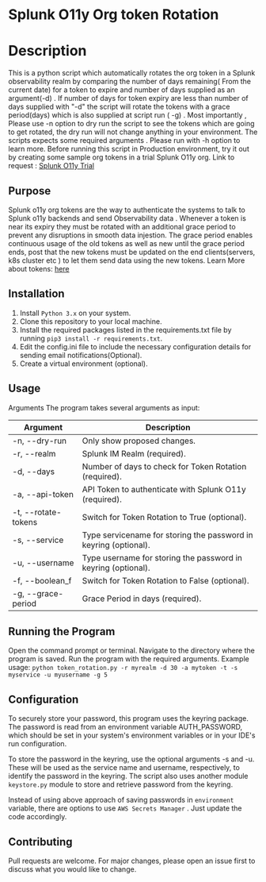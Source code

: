 # Splunk O11y Org token Rotation 
# Description

This is a python script which automatically rotates the org token in a Splunk observability realm by comparing the number of days remaining( From the current date) for a token to expire and number of days supplied as an argument(-d) . If number of days for token expiry are less than number of days supplied with "-d" the script will rotate the tokens with a grace period(days) which is also supplied at script run ( -g)  . Most importantly , Please use -n option to dry run the script to see the tokens which are going to get rotated, the dry run will not change anything in your environment. The scripts expects some required arguments . Please run with -h option to learn more. Before running this script in Production environment, try it out by creating some sample org tokens in a trial Splunk O11y org. Link to request : [Splunk O11y Trial](https://www.splunk.com/en_us/download/o11y-cloud-free-trial.html?utm_campaign=google_amer_en_search_brand&utm_source=google&utm_medium=cpc&utm_content=O11y_Cloud_Trial&utm_term=splunk%20observability&_bk=splunk%20observability&_bt=519215939673&_bm=p&_bn=g&_bg=111780047679&device=c&gclid=CjwKCAjw_MqgBhAGEiwAnYOAemEpo0Y04A9KtTe57d-Ln66LS6svOmPW48IpG3NQ_Afz6A6EhN5kTBoCRNAQAvD_BwE)

## Purpose 
Splunk o11y org tokens are the way to authenticate the systems to talk to Splunk o11y backends and send Observability data . Whenever a token is near its expiry they must be rotated with an additional grace period to prevent any disruptions in smooth data injestion. The grace period enables continuous usage of the old tokens as well as new until the grace period ends, post that the new tokens must be updated on the end clients(servers, k8s cluster etc ) to let them send data using the new tokens. Learn More about tokens: [here](https://docs.splunk.com/Observability/admin/authentication-tokens/tokens.html)


## Installation
1. Install ```Python 3.x``` on your system.
2. Clone this repository to your local machine.
3. Install the required packages listed in the requirements.txt file by running `pip3 install -r requirements.txt`.
4. Edit the config.ini file to include the necessary configuration details for sending email notifications(Optional).
5. Create a virtual environment (optional).

## Usage
Arguments
The program takes several arguments as input:

| Argument   | Description  | 
|-------|-------|
| -n, --dry-run | Only show proposed changes. | 
| -r, --realm   | Splunk IM Realm (required). |
| -d, --days    | Number of days to check for Token Rotation (required). |
| -a, --api-token | API Token to authenticate with Splunk O11y (required). |
| -t, --rotate-tokens | Switch for Token Rotation to True (optional). |
| -s, --service | Type servicename for storing the password in keyring (optional). |
| -u, --username | Type username for storing the password in keyring (optional). |
| -f, --boolean_f | Switch for Token Rotation to False (optional). |
| -g, --grace-period | Grace Period in days (required). |
## Running the Program
Open the command prompt or terminal.
Navigate to the directory where the program is saved.
Run the program with the required arguments.
Example usage: `python token_rotation.py -r myrealm -d 30 -a mytoken -t -s myservice -u myusername -g 5`

## Configuration
To securely store your password, this program uses the keyring package. The password is read from an environment variable AUTH_PASSWORD, which should be set in your system's environment variables or in your IDE's run configuration.

To store the password in the keyring, use the optional arguments -s and -u. These will be used as the service name and username, respectively, to identify the password in the keyring. The script also uses another module `keystore.py` module to store and retrieve password from the keyring. 

Instead of using above approach of saving passwords in `environment` variable, there are options to use `AWS Secrets Manager` . Just update the code accordingly. 

## Contributing
Pull requests are welcome. For major changes, please open an issue first to discuss what you would like to change.
